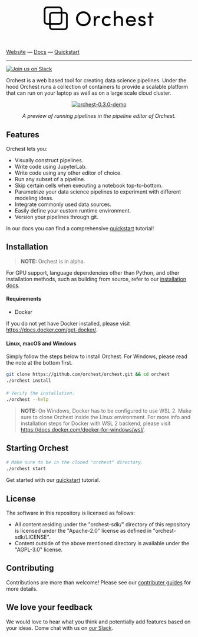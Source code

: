 <p align="center">
<a href="https://orchest.io">
  <img src="docs/source/img/logo.png" width="300px" />
</a>
</p>
<br/>

[Website](https://www.orchest.io) —
[Docs](https://orchest.readthedocs.io/en/stable/) —
[Quickstart](https://orchest.readthedocs.io/en/stable/getting_started/quickstart.html)

---

[![Join us on Slack](https://img.shields.io/badge/%20-Join%20us%20on%20Slack-blue?style=for-the-badge&logo=slack&labelColor=5c5c5c)](https://join.slack.com/t/orchest/shared_invite/zt-g6wooj3r-6XI8TCWJrXvUnXKdIKU_8w)

Orchest is a web based tool for creating data science pipelines. Under the hood Orchest runs a
collection of containers to provide a scalable platform that can run on your laptop as well as on a
large scale cloud cluster.

<p align="center">
<a target="_blank" href="https://www.youtube.com/watch?v=j0nySMu1-DQ"><img src="https://user-images.githubusercontent.com/1309307/100892174-56d08680-34ba-11eb-966e-baafea05a897.gif" width="868px" alt="orchest-0.3.0-demo" /></a></p>
<p align="center">
  <i>A preview of running pipelines in the pipeline editor of Orchest.</i>
 </p>


## Features

Orchest lets you:

- Visually construct pipelines.
- Write code using JupyterLab.
- Write code using any other editor of choice.
- Run any subset of a pipeline.
- Skip certain cells when executing a notebook top-to-bottom.
- Parametrize your data science pipelines to experiment with different modeling ideas.
- Integrate commonly used data sources.
- Easily define your custom runtime environment.
- Version your pipelines through git.

In our docs you can find a comprehensive
[quickstart](https://orchest.readthedocs.io/en/stable/getting_started/quickstart.html) tutorial!

## Installation

> **NOTE:** Orchest is in alpha.

For GPU support, language dependencies other than Python, and other installation methods, such as
building from source, refer to our [installation
docs](https://orchest.readthedocs.io/en/stable/getting_started/installation.html).

#### Requirements

- Docker

If you do not yet have Docker installed, please visit https://docs.docker.com/get-docker/.

#### Linux, macOS and Windows

Simply follow the steps below to install Orchest. For Windows, please read the note at the bottom first.

```bash
git clone https://github.com/orchest/orchest.git && cd orchest
./orchest install

# Verify the installation.
./orchest --help

```

> **NOTE:** On Windows, Docker has to be configured to use WSL 2. Make sure to clone Orchest inside
> the Linux environment. For more info and installation steps for Docker with WSL 2 backend, please
> visit https://docs.docker.com/docker-for-windows/wsl/.

## Starting Orchest

```bash
# Make sure to be in the cloned "orchest" directory.
./orchest start
```

Get started with our
[quickstart](https://orchest.readthedocs.io/en/stable/getting_started/quickstart.html) tutorial.

## License

The software in this repository is licensed as follows:

- All content residing under the "orchest-sdk/" directory of this repository is licensed under the
  "Apache-2.0" license as defined in "orchest-sdk/LICENSE".
- Content outside of the above mentioned directory is available under the "AGPL-3.0" license.

## Contributing

Contributions are more than welcome! Please see our
[contributer guides](https://orchest.readthedocs.io/en/stable/developer_guide/contributing.html)
for more details.

## We love your feedback

We would love to hear what you think and potentially add features based on your ideas. Come chat
with us on [our Slack](https://join.slack.com/t/orchest/shared_invite/zt-g6wooj3r-6XI8TCWJrXvUnXKdIKU_8w).
